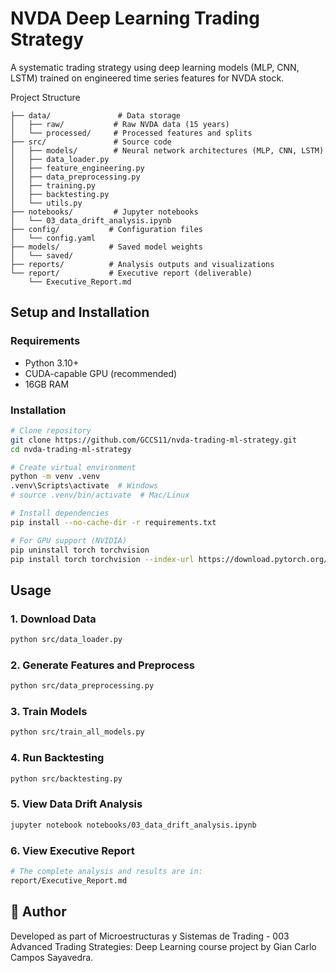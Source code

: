 # NVDA Deep Learning Trading Strategy

A systematic trading strategy using deep learning models (MLP, CNN, LSTM) trained on engineered time series features for NVDA stock.

Project Structure
```
├── data/               # Data storage
│   ├── raw/           # Raw NVDA data (15 years)
│   └── processed/     # Processed features and splits
├── src/               # Source code
│   ├── models/        # Neural network architectures (MLP, CNN, LSTM)
│   ├── data_loader.py
│   ├── feature_engineering.py
│   ├── data_preprocessing.py
│   ├── training.py
│   ├── backtesting.py
│   └── utils.py
├── notebooks/         # Jupyter notebooks
│   └── 03_data_drift_analysis.ipynb
├── config/           # Configuration files
│   └── config.yaml
├── models/           # Saved model weights
│   └── saved/
├── reports/          # Analysis outputs and visualizations
└── report/           # Executive report (deliverable)
    └── Executive_Report.md
```

## Setup and Installation

### Requirements
- Python 3.10+
- CUDA-capable GPU (recommended)
- 16GB RAM

### Installation
```bash
# Clone repository
git clone https://github.com/GCCS11/nvda-trading-ml-strategy.git
cd nvda-trading-ml-strategy

# Create virtual environment
python -m venv .venv
.venv\Scripts\activate  # Windows
# source .venv/bin/activate  # Mac/Linux

# Install dependencies
pip install --no-cache-dir -r requirements.txt

# For GPU support (NVIDIA)
pip uninstall torch torchvision
pip install torch torchvision --index-url https://download.pytorch.org/whl/cu118
```

## Usage

### 1. Download Data
```bash
python src/data_loader.py
```

### 2. Generate Features and Preprocess
```bash
python src/data_preprocessing.py
```

### 3. Train Models
```bash
python src/train_all_models.py
```

### 4. Run Backtesting
```bash
python src/backtesting.py
```

### 5. View Data Drift Analysis
```bash
jupyter notebook notebooks/03_data_drift_analysis.ipynb
```

### 6. View Executive Report
```bash
# The complete analysis and results are in:
report/Executive_Report.md
```

## 👤 Author

Developed as part of Microestructuras y Sistemas de Trading - 003 Advanced Trading Strategies: Deep Learning course project by Gian Carlo Campos Sayavedra.